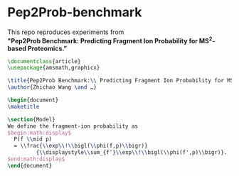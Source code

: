 # Pep2Prob-benchmark

This repo reproduces experiments from  
**"Pep2Prob Benchmark: Predicting Fragment Ion Probability for MS$^2$-based Proteomics.”**

```latex
\documentclass{article}
\usepackage{amsmath,graphicx}

\title{Pep2Prob Benchmark:\\ Predicting Fragment Ion Probability for MS$^2$-based Proteomics}
\author{Zhichao Wang \and …}

\begin{document}
\maketitle

\section{Model}
We define the fragment-ion probability as
$begin:math:display$
  P(f \\mid p)
  = \\frac{\\exp\\!\\bigl(\\phi(f,p)\\bigr)}
         {\\displaystyle\\sum_{f'}\\exp\\!\\bigl(\\phi(f',p)\\bigr)}.
$end:math:display$
\end{document}

